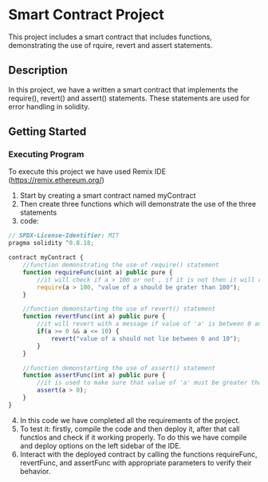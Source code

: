 # Smart Contract Project

This project includes a smart contract that includes functions, demonstrating the use of rquire, revert and assert statements.

## Description

In this project, we have a written a smart contract that implements the require(), revert() and assert() statements.
These statements are used for error handling in solidity.

## Getting Started
### Executing Program
To execute this project we have used Remix IDE (https://remix.ethereum.org/)

1. Start by creating a smart contract named myContract
2. Then create three functions which will demonstrate the use of the three statements
3. code:
``` javascript
// SPDX-License-Identifier: MIT
pragma solidity ^0.8.18;

contract myContract {
    //function demonstrating the use of require() statement
    function requireFunc(uint a) public pure {
        //it will check if a > 100 or not , if it is not then it will revert with a message
        require(a > 100, "value of a should be grater than 100");
    }

    //function demonstarting the use of revert() statement 
    function revertFunc(int a) public pure {
        //it will revert with a message if value of 'a' is between 0 and 10 (inclusive)
        if(a >= 0 && a <= 10) {
            revert("value of a should not lie between 0 and 10");
        }
    }

    //function demonstarting the use of assert() statement
    function assertFunc(int a) public pure {
        //it is used to make sure that value of 'a' must be greater than 0 otherwise it will return a bug
        assert(a > 0);
    }
}
```
4. In this code we have completed all the requirements of the project.
5. To test it: firstly, compile the code and then deploy it, after that call functios and check if it working properly. To do this we have compile and deploy options on the left sidebar of the IDE.
6. Interact with the deployed contract by calling the functions requireFunc, revertFunc, and assertFunc with appropriate parameters to verify their behavior.
